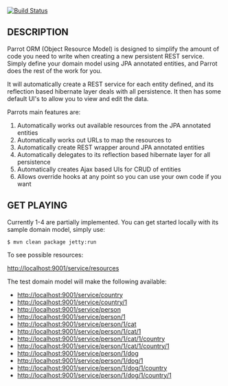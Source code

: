 [![Build Status](http://craigcook.co.uk/build/job/Parrot/badge/icon)](http://craigcook.co.uk/build/job/Parrot/)

## DESCRIPTION

Parrot ORM (Object Resource Model) is designed to simplify the amount of code you need to write when creating a new persistent REST service.
Simply define your domain model using JPA annotated entities, and Parrot does the rest of the work for you.

It will automatically create a REST service for each entity defined, and its reflection based hibernate layer deals with all persistence.
It then has some default UI's to allow you to view and edit the data.

Parrots main features are:
1. Automatically works out available resources from the JPA annotated entities
2. Automatically works out URLs to map the resources to
3. Automatically create REST wrapper around JPA annotated entities
4. Automatically delegates to its reflection based hibernate layer for all persistence
5. Automatically creates Ajax based UIs for CRUD of entities
6. Allows override hooks at any point so you can use your own code if you want

## GET PLAYING

Currently 1-4 are partially implemented. You can get started locally with its sample domain model, simply use:

	$ mvn clean package jetty:run

To see possible resources:

[http://localhost:9001/service/resources](http://localhost:9001/service/resources)

The test domain model will make the following available:

* [http://localhost:9001/service/country](http://localhost:9001/service/country)
* [http://localhost:9001/service/country/1](http://localhost:9001/service/country/1)
* [http://localhost:9001/service/person](http://localhost:9001/service/person)
* [http://localhost:9001/service/person/1](http://localhost:9001/service/person/1)
* [http://localhost:9001/service/person/1/cat](http://localhost:9001/service/person/1/cat)
* [http://localhost:9001/service/person/1/cat/1](http://localhost:9001/service/person/1/cat/1)
* [http://localhost:9001/service/person/1/cat/1/country](http://localhost:9001/service/person/1/cat/1/country)
* [http://localhost:9001/service/person/1/cat/1/country/1](http://localhost:9001/service/person/1/cat/1/country/1)
* [http://localhost:9001/service/person/1/dog](http://localhost:9001/service/person/1/dog)
* [http://localhost:9001/service/person/1/dog/1](http://localhost:9001/service/person/1/dog/1)
* [http://localhost:9001/service/person/1/dog/1/country](http://localhost:9001/service/person/1/dog/1/country)
* [http://localhost:9001/service/person/1/dog/1/country/1](http://localhost:9001/service/person/1/dog/1/country/1)
